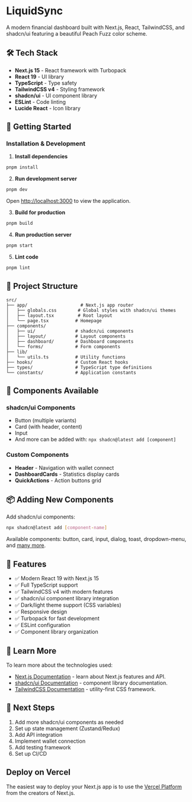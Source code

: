 # LiquidSync

A modern financial dashboard built with Next.js, React, TailwindCSS, and shadcn/ui featuring a beautiful Peach Fuzz color scheme.

## 🛠️ Tech Stack

- **Next.js 15** - React framework with Turbopack
- **React 19** - UI library  
- **TypeScript** - Type safety
- **TailwindCSS v4** - Styling framework
- **shadcn/ui** - UI component library
- **ESLint** - Code linting
- **Lucide React** - Icon library

## 🚀 Getting Started

### Installation & Development

1. **Install dependencies**
```bash
pnpm install
```

2. **Run development server**
```bash
pnpm dev
```

Open [http://localhost:3000](http://localhost:3000) to view the application.

3. **Build for production**
```bash
pnpm build
```

4. **Run production server**
```bash
pnpm start
```

5. **Lint code**
```bash
pnpm lint
```

## 📁 Project Structure

```
src/
├── app/                    # Next.js app router
│   ├── globals.css        # Global styles with shadcn/ui themes
│   ├── layout.tsx         # Root layout
│   └── page.tsx          # Homepage
├── components/
│   ├── ui/               # shadcn/ui components
│   ├── layout/           # Layout components  
│   ├── dashboard/        # Dashboard components
│   └── forms/            # Form components
├── lib/
│   └── utils.ts          # Utility functions
├── hooks/                # Custom React hooks
├── types/                # TypeScript type definitions
└── constants/            # Application constants
```

## 🎨 Components Available

### shadcn/ui Components
- Button (multiple variants)
- Card (with header, content)
- Input
- And more can be added with: `npx shadcn@latest add [component]`

### Custom Components
- **Header** - Navigation with wallet connect
- **DashboardCards** - Statistics display cards
- **QuickActions** - Action buttons grid

## 📦 Adding New Components

Add shadcn/ui components:
```bash
npx shadcn@latest add [component-name]
```

Available components: button, card, input, dialog, toast, dropdown-menu, and [many more](https://ui.shadcn.com/docs/components).

## 🎯 Features

- ✅ Modern React 19 with Next.js 15
- ✅ Full TypeScript support
- ✅ TailwindCSS v4 with modern features  
- ✅ shadcn/ui component library integration
- ✅ Dark/light theme support (CSS variables)
- ✅ Responsive design
- ✅ Turbopack for fast development
- ✅ ESLint configuration
- ✅ Component library organization

## 📝 Learn More

To learn more about the technologies used:

- [Next.js Documentation](https://nextjs.org/docs) - learn about Next.js features and API.
- [shadcn/ui Documentation](https://ui.shadcn.com) - component library documentation.
- [TailwindCSS Documentation](https://tailwindcss.com/docs) - utility-first CSS framework.

## 🚧 Next Steps

1. Add more shadcn/ui components as needed
2. Set up state management (Zustand/Redux)
3. Add API integration
4. Implement wallet connection
5. Add testing framework
6. Set up CI/CD

## Deploy on Vercel

The easiest way to deploy your Next.js app is to use the [Vercel Platform](https://vercel.com/new?utm_medium=default-template&filter=next.js&utm_source=create-next-app&utm_campaign=create-next-app-readme) from the creators of Next.js.
